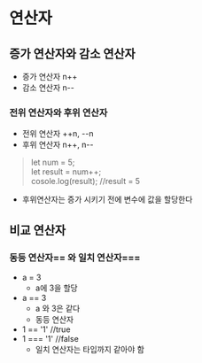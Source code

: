 <h1>연산자</h1>

<h2> 증가 연산자와 감소 연산자</h2>

* 증가 연산자 n++
* 감소 연산자 n--

<h3> 전위 연산자와 후위 연산자</h3>

* 전위 연산자 ++n, --n
* 후위 연산자 n++, n--

> let num = 5; <br>
> let result = num++; <br>
> cosole.log(result); //result = 5

* 후위연산자는 증가 시키기 전에 변수에 값을 할당한다 


<h2>비교 연산자</h2>

<h3>동등 연산자== 와 일치 연산자===</h3>

* a = 3
  * a에 3을 할당
* a == 3
  * a 와 3은 같다
  * 동등 연산자
* 1 == '1' //true
* 1 === '1' //false
  * 일치 연산자는 타입까지 같아야 함

